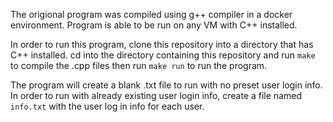 The origional program was compiled using g++ compiler in a docker environment. Program is able to be run on any VM with C++ installed. 

In order to run this program, clone this repository into a directory that has C++ installed. cd into the directory containing this repository and run `make` to compile the .cpp files then run `make run` to run the program.

The program will create a blank .txt file to run with no preset user login info. In order to run with already existing user login info, create a file named `info.txt` with the user log in info for each user.
